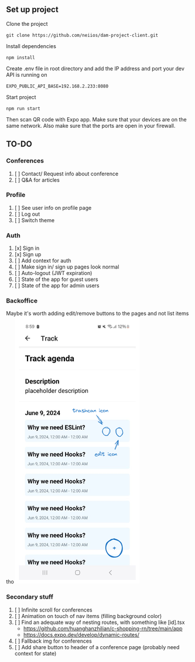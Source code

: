 ## Set up project

Clone the project

```
git clone https://github.com/neiios/dam-project-client.git
```

Install dependencies

```
npm install
```

Create .env file in root directory and add the IP address and port your dev API is running on

```
EXPO_PUBLIC_API_BASE=192.168.2.233:8080
```

Start project

```
npm run start
```

Then scan QR code with Expo app. Make sure that your devices are on the same network.
Also make sure that the ports are open in your firewall.

## TO-DO

### Conferences

1. [ ] Contact/ Request info about conference
2. [ ] Q&A for articles

### Profile

1. [ ] See user info on profile page
2. [ ] Log out
3. [ ] Switch theme

### Auth

1. [x] Sign in
2. [x] Sign up
3. [ ] Add context for auth
4. [ ] Make sign in/ sign up pages look normal
5. [ ] Auto-logout (JWT expiration)
6. [ ] State of the app for guest users
7. [ ] State of the app for admin users

### Backoffice

Maybe it's worth adding edit/remove buttons to the pages and not list items tho
![](./admin-stuff.png)

### Secondary stuff

1. [ ] Infinite scroll for conferences
2. [ ] Animation on touch of nav items (filling background color)
3. [ ] Find an adequate way of nesting routes, with something like [id].tsx
   - https://github.com/huanghanzhilian/c-shopping-rn/tree/main/app
   - https://docs.expo.dev/develop/dynamic-routes/
4. [ ] Fallback img for conferences
5. [ ] Add share button to header of a conference page (probably need context for state)

